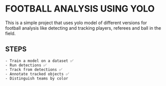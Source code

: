 # FOOTBALL ANALYSIS USING YOLO

This is a simple project that uses yolo model of different versions for football analysis like detecting and tracking players, referees and ball
in the field.

## STEPS
    - Train a model on a dataset ✅
    - Run detections ✅
    - Track from detections ✅
    - Annotate tracked objects ✅
    - Distinguish teams by color
